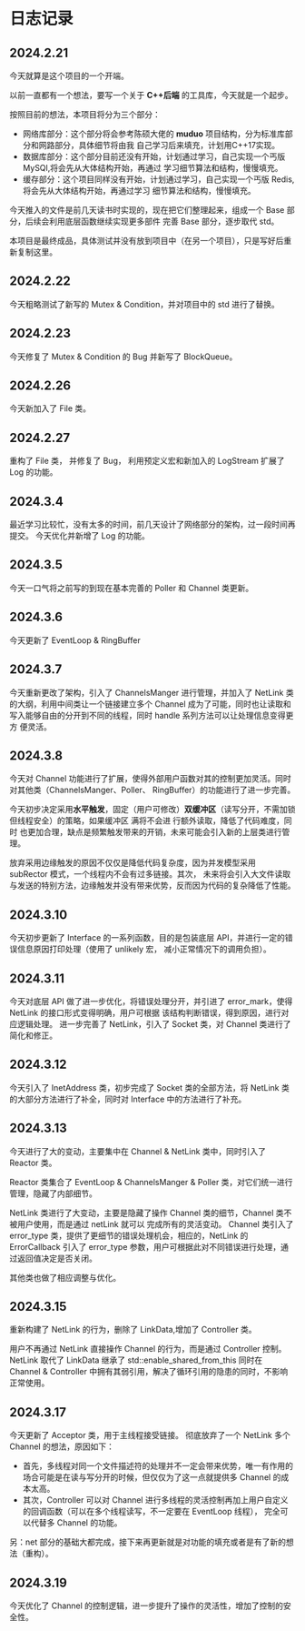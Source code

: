 # 日志记录

## 2024.2.21

今天就算是这个项目的一个开端。

以前一直都有一个想法，要写一个关于 **C++后端** 的工具库，今天就是一个起步。

按照目前的想法，本项目将分为三个部分：

* 网络库部分：这个部分将会参考陈硕大佬的 **muduo** 项目结构，分为标准库部分和网路部分，具体细节将由我
  自己学习后来填充，计划用C++17实现。
* 数据库部分：这个部分目前还没有开始，计划通过学习，自己实现一个丐版 MySQl,将会先从大体结构开始，再通过
  学习细节算法和结构，慢慢填充。
* 缓存部分：这个项目同样没有开始，计划通过学习，自己实现一个丐版 Redis,将会先从大体结构开始，再通过学习
  细节算法和结构，慢慢填充。

今天推入的文件是前几天读书时实现的，现在把它们整理起来，组成一个 Base 部分，后续会利用底层函数继续实现更多部件
完善 Base 部分，逐步取代 std。

本项目是最终成品，具体测试并没有放到项目中（在另一个项目），只是写好后重新复制这里。

## 2024.2.22

今天粗略测试了新写的 Mutex & Condition，并对项目中的 std 进行了替换。

## 2024.2.23

今天修复了 Mutex & Condition 的 Bug 并新写了 BlockQueue。

## 2024.2.26

今天新加入了 File 类。

## 2024.2.27

重构了 File 类， 并修复了 Bug， 利用预定义宏和新加入的 LogStream 扩展了 Log 的功能。

## 2024.3.4

最近学习比较忙，没有太多的时间，前几天设计了网络部分的架构，过一段时间再提交。
今天优化并新增了 Log 的功能。

## 2024.3.5

今天一口气将之前写的到现在基本完善的 Poller 和 Channel 类更新。

## 2024.3.6

今天更新了 EventLoop & RingBuffer 

## 2024.3.7

今天重新更改了架构，引入了 ChannelsManger 进行管理，并加入了 NetLink 类的大纲，利用中间类让一个链接建立多个
Channel 成为了可能，同时也让读取和写入能够自由的分开到不同的线程，同时 handle 系列方法可以让处理信息变得更方
便灵活。

## 2024.3.8

今天对 Channel 功能进行了扩展，使得外部用户函数对其的控制更加灵活。同时对其他类（ChannelsManger、Poller、
RingBuffer）的功能进行了进一步完善。

今天初步决定采用**水平触发**，固定（用户可修改）**双缓冲区**（读写分开，不需加锁但线程安全）的策略，如果缓冲区
满将不会进 行额外读取，降低了代码难度，同时 也更加合理，缺点是频繁触发带来的开销，未来可能会引入新的上层类进行管
理。

放弃采用边缘触发的原因不仅仅是降低代码复杂度，因为并发模型采用 subRector 模式，一个线程内不会有过多链接。其次，
未来将会引入大文件读取与发送的特别方法，边缘触发并没有带来优势，反而因为代码的复杂降低了性能。

## 2024.3.10

今天初步更新了 Interface 的一系列函数，目的是包装底层 API，并进行一定的错误信息原因打印处理（使用了 unlikely 宏，
减小正常情况下的调用负担）。

## 2024.3.11

今天对底层 API 做了进一步优化，将错误处理分开，并引进了 error_mark，使得 NetLink 的接口形式变得明确，用户可根据
该结构判断错误，得到原因，进行对应逻辑处理。
进一步完善了 NetLink，引入了 Socket 类，对 Channel 类进行了简化和修正。

## 2024.3.12

今天引入了 InetAddress 类，初步完成了 Socket 类的全部方法，将 NetLink 类的大部分方法进行了补全，同时对 Interface
中的方法进行了补充。

## 2024.3.13

今天进行了大的变动，主要集中在 Channel & NetLink 类中，同时引入了 Reactor 类。

Reactor 类集合了 EventLoop & ChannelsManger & Poller 类，对它们统一进行管理，隐藏了内部细节。

NetLink 类进行了大变动，主要是隐藏了操作 Channel 类的细节，Channel 类不被用户使用，而是通过 netLink 就可以
完成所有的灵活变动。
Channel 类引入了 error_type 类，提供了更细节的错误处理机会，相应的，NetLink 的 ErrorCallback 引入了 error_type
参数，用户可根据此对不同错误进行处理，通过返回值决定是否关闭。

其他类也做了相应调整与优化。

## 2024.3.15

重新构建了 NetLink 的行为，删除了 LinkData,增加了 Controller 类。

用户不再通过 NetLink 直接操作 Channel 的行为，而是通过 Controller 控制。NetLink 取代了 LinkData 继承了
std::enable_shared_from_this 同时在 Channel & Controller 中拥有其弱引用，解决了循环引用的隐患的同时，不影响
正常使用。

## 2024.3.17

今天更新了 Acceptor 类，用于主线程接受链接。
彻底放弃了一个 NetLink 多个 Channel 的想法，原因如下：

* 首先，多线程对同一个文件描述符的处理并不一定会带来优势，唯一有作用的场合可能是在读与写分开的时候，但仅仅为了这一点就提供多
  Channel 的成本太高。
* 其次，Controller 可以对 Channel 进行多线程的灵活控制再加上用户自定义的回调函数（可以在多个线程读写，不一定要在 EventLoop
  线程），
  完全可以代替多 Channel 的功能。

另：net 部分的基础大都完成，接下来再更新就是对功能的填充或者是有了新的想法（重构）。

## 2024.3.19

今天优化了 Channel 的控制逻辑，进一步提升了操作的灵活性，增加了控制的安全性。
